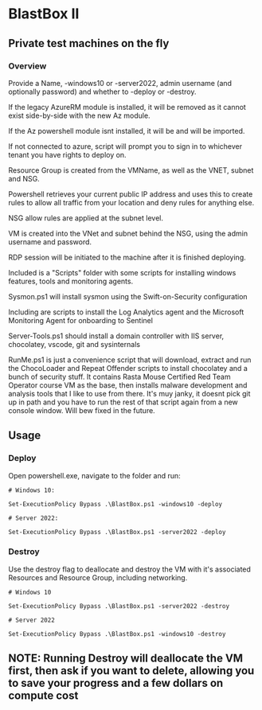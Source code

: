 # BlastBox II

## Private test machines on the fly

### Overview
Provide a Name, -windows10 or -server2022, admin username (and optionally password) and whether to -deploy or -destroy.

If the legacy AzureRM module is installed, it will be removed as it cannot exist side-by-side with the new Az module.

If the Az powershell module isnt installed, it will be and will be imported.

If not connected to azure, script will prompt you to sign in to whichever tenant you have rights to deploy on.

Resource Group is created from the VMName, as well as the VNET, subnet and NSG.

Powershell retrieves your current public IP address and uses this to create rules to allow all traffic from your location and deny rules for anything else.

NSG allow rules are applied at the subnet level.

VM is created into the VNet and subnet behind the NSG, using the admin username and password.

RDP session will be initiated to the machine after it is finished deploying. 

Included is a "Scripts" folder with some scripts for installing windows features, tools and monitoring agents.

Sysmon.ps1 will install sysmon using the Swift-on-Security configuration

Including are scripts to install the Log Analytics agent and the Microsoft Monitoring Agent for onboarding to Sentinel

Server-Tools.ps1 should install a domain controller with IIS server, chocolatey, vscode, git and sysinternals

RunMe.ps1 is just a convenience script that will download, extract and run the ChocoLoader and Repeat Offender scripts to install chocolatey and a bunch of security stuff.
It contains Rasta Mouse Certified Red Team Operator course VM as the base, then installs malware development and analysis tools that I like to use from there. 
It's muy janky, it doesnt pick git up in path and you have to run the rest of that script again from a new console window. Will bew fixed in the future. 

## Usage
### Deploy
Open powershell.exe, navigate to the folder and run:

```
# Windows 10:

Set-ExecutionPolicy Bypass .\BlastBox.ps1 -windows10 -deploy
 
# Server 2022:

Set-ExecutionPolicy Bypass .\BlastBox.ps1 -server2022 -deploy
```

### Destroy
Use the destroy flag to deallocate and destroy the VM with it's associated Resources and Resource Group, including networking.
```
# Windows 10

Set-ExecutionPolicy Bypass .\BlastBox.ps1 -server2022 -destroy

# Server 2022

Set-ExecutionPolicy Bypass .\BlastBox.ps1 -windows10 -destroy
```
## NOTE: Running Destroy will deallocate the VM first, then ask if you want to delete, allowing you to save your progress and a few dollars on compute cost

